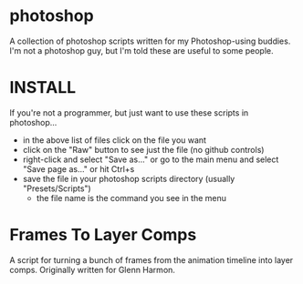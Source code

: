 # photoshop

A collection of photoshop scripts written for my Photoshop-using buddies.  I'm not a photoshop guy, but I'm told these are useful to some people.  

# INSTALL

If you're not a programmer, but just want to use these scripts in photoshop...

* in the above list of files click on the file you want
* click on the "Raw" button to see just the file (no github controls)
* right-click and select "Save as..." or go to the main menu and select "Save page as..." or hit Ctrl+s
* save the file in your photoshop scripts directory (usually "Presets/Scripts")
  * the file name is the command you see in the menu

# Frames To Layer Comps

A script for turning a bunch of frames from the animation timeline into layer comps.  Originally written for Glenn Harmon.  